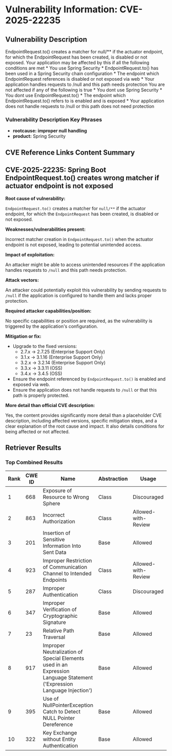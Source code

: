 # Vulnerability Information: CVE-2025-22235

## Vulnerability Description
EndpointRequest.to() creates a matcher for null/** if the actuator endpoint, for which the EndpointRequest has been created, is disabled or not exposed. Your application may be affected by this if all the following conditions are met * You use Spring Security * EndpointRequest.to() has been used in a Spring Security chain configuration * The endpoint which EndpointRequest references is disabled or not exposed via web * Your application handles requests to /null and this path needs protection You are not affected if any of the following is true * You dont use Spring Security * You dont use EndpointRequest.to() * The endpoint which EndpointRequest.to() refers to is enabled and is exposed * Your application does not handle requests to /null or this path does not need protection

### Vulnerability Description Key Phrases
- **rootcause:** **improper null handling**
- **product:** Spring Security

## CVE Reference Links Content Summary
## CVE-2025-22235: Spring Boot EndpointRequest.to() creates wrong matcher if actuator endpoint is not exposed

**Root cause of vulnerability:**

`EndpointRequest.to()` creates a matcher for `null/**` if the actuator endpoint, for which the `EndpointRequest` has been created, is disabled or not exposed.

**Weaknesses/vulnerabilities present:**

Incorrect matcher creation in `EndpointRequest.to()` when the actuator endpoint is not exposed, leading to potential unintended access.

**Impact of exploitation:**

An attacker might be able to access unintended resources if the application handles requests to `/null` and this path needs protection.

**Attack vectors:**

An attacker could potentially exploit this vulnerability by sending requests to `/null` if the application is configured to handle them and lacks proper protection.

**Required attacker capabilities/position:**

No specific capabilities or position are required, as the vulnerability is triggered by the application's configuration.

**Mitigation or fix:**

*   Upgrade to the fixed versions:
    *   2.7.x -> 2.7.25 (Enterprise Support Only)
    *   3.1.x -> 3.1.16 (Enterprise Support Only)
    *   3.2.x -> 3.2.14 (Enterprise Support Only)
    *   3.3.x -> 3.3.11 (OSS)
    *   3.4.x -> 3.4.5 (OSS)
*   Ensure the endpoint referenced by `EndpointRequest.to()` is enabled and exposed via web.
*   Ensure the application does not handle requests to `/null` or that this path is properly protected.

**More detail than official CVE description:**

Yes, the content provides significantly more detail than a placeholder CVE description, including affected versions, specific mitigation steps, and a clear explanation of the root cause and impact. It also details conditions for being affected or not affected.

## Retriever Results

### Top Combined Results

| Rank | CWE ID | Name | Abstraction | Usage  | Retrievers | Individual Scores |
|------|--------|------|-------------|-------|------------|-------------------|
| 1 | 668 | Exposure of Resource to Wrong Sphere | Class | Discouraged | sparse | 0.735 |
| 2 | 863 | Incorrect Authorization | Class | Allowed-with-Review | sparse | 0.708 |
| 3 | 201 | Insertion of Sensitive Information Into Sent Data | Base | Allowed | sparse | 0.707 |
| 4 | 923 | Improper Restriction of Communication Channel to Intended Endpoints | Class | Allowed-with-Review | sparse | 0.689 |
| 5 | 287 | Improper Authentication | Class | Discouraged | sparse | 0.682 |
| 6 | 347 | Improper Verification of Cryptographic Signature | Base | Allowed | sparse | 0.673 |
| 7 | 23 | Relative Path Traversal | Base | Allowed | sparse | 0.672 |
| 8 | 917 | Improper Neutralization of Special Elements used in an Expression Language Statement ('Expression Language Injection') | Base | Allowed | sparse | 0.669 |
| 9 | 395 | Use of NullPointerException Catch to Detect NULL Pointer Dereference | Base | Allowed | dense | 0.372 |
| 10 | 322 | Key Exchange without Entity Authentication | Base | Allowed | graph | 0.003 |

